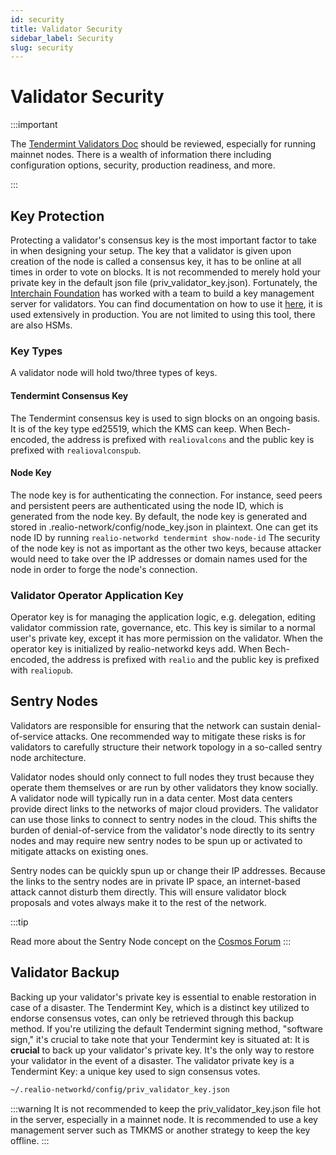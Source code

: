 ```yaml
---
id: security
title: Validator Security
sidebar_label: Security
slug: security
---
```


# Validator Security

:::important

The [Tendermint Validators Doc](https://docs.tendermint.com/v0.34/tendermint-core/validators.html) should be reviewed, especially for running mainnet nodes.
There is a wealth of information there including configuration options, security, production readiness, and more.

:::

## Key Protection
Protecting a validator's consensus key is the most important factor to take in when designing your setup.
The key that a validator is given upon creation of the node is called a consensus key, it has to be online at
all times in order to vote on blocks. It is not recommended to merely hold your private key in the default json file
(priv_validator_key.json). Fortunately, the [Interchain Foundation](https://interchain.io/) has worked with a team to
build a key management server for validators. You can find documentation on how to use it [here](https://github.com/iqlusioninc/tmkms),
it is used extensively in production. You are not limited to using this tool, there are also HSMs.

### Key Types
A validator node will hold two/three types of keys.

#### Tendermint Consensus Key
The Tendermint consensus key is used to sign blocks on an ongoing basis. It is of the key type ed25519, which the KMS can keep. When Bech-encoded, the address is prefixed with `realiovalcons` and the public key is prefixed with `realiovalconspub`.

#### Node Key
The node key is for authenticating the connection. For instance, seed peers and persistent peers are authenticated using the node ID, which is generated from the node key.
By default, the node key is generated and stored in .realio-network/config/node_key.json in plaintext. One can get its node ID by running `realio-networkd tendermint show-node-id`
The security of the node key is not as important as the other two keys, because attacker would need to take over the IP addresses or domain names used for the node in order to forge the node's connection.

### Validator Operator Application Key
Operator key is for managing the application logic, e.g. delegation, editing validator commission rate, governance, etc.
This key is similar to a normal user's private key, except it has more permission on the validator.
When the operator key is initialized by realio-networkd keys add. When Bech-encoded, the address is prefixed with `realio` and the public key is prefixed with `realiopub`.


## Sentry Nodes

Validators are responsible for ensuring that the network can sustain denial-of-service attacks. One recommended way to mitigate these risks is for validators to carefully structure their network topology in a so-called sentry node architecture.

Validator nodes should only connect to full nodes they trust because they operate them themselves or are run by other validators they know socially. A validator node will typically run in a data center. Most data centers provide direct links to the networks of major cloud providers. The validator can use those links to connect to sentry nodes in the cloud. This shifts the burden of denial-of-service from the validator's node directly to its sentry nodes and may require new sentry nodes to be spun up or activated to mitigate attacks on existing ones.

Sentry nodes can be quickly spun up or change their IP addresses. Because the links to the sentry nodes are in private IP space, an internet-based attack cannot disturb them directly. This will ensure validator block proposals and votes always make it to the rest of the network.

:::tip

Read more about the Sentry Node concept on the [Cosmos Forum](https://forum.cosmos.network/t/sentry-node-architecture-overview/454)
:::

## Validator Backup

Backing up your validator's private key is essential to enable restoration in case of a disaster. The Tendermint Key, which is a distinct key utilized to endorse consensus votes, can only be retrieved through this backup method. If you're utilizing the default Tendermint signing method, "software sign," it's crucial to take note that your Tendermint key is situated at:
It is **crucial** to back up your validator's private key. It's the only way to restore your validator in the event of a disaster. The validator private key is a Tendermint Key: a unique key used to sign consensus votes.

```bash
~/.realio-networkd/config/priv_validator_key.json
```

:::warning 
It is not recommended to keep the priv_validator_key.json file hot in the server, especially in a mainnet node. It is recommended to use a key management server such as TMKMS or another strategy to keep the key offline.
:::